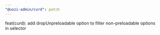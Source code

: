 ```yaml
---
"@uozi-admin/curd": patch
---
```


feat(curd): add dropUnpreloadable option to filter non-preloadable options in selector
